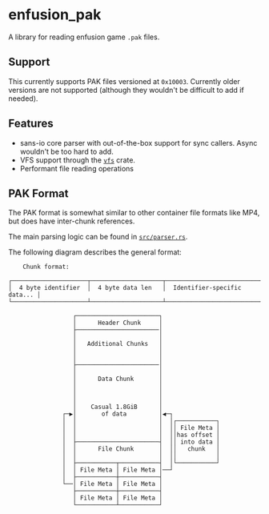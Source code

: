 # enfusion_pak

A library for reading enfusion game `.pak` files.

## Support

This currently supports PAK files versioned at `0x10003`. Currently older versions are not supported (although they wouldn't be difficult to add if needed).

## Features

- sans-io core parser with out-of-the-box support for sync callers. Async wouldn't be too hard to add.
- VFS support through the [`vfs`](https://docs.rs/vfs/latest/vfs/) crate.
- Performant file reading operations

## PAK Format

The PAK format is somewhat similar to other container file formats like MP4, but does have inter-chunk references.

The main parsing logic can be found in [`src/parser.rs`](src/parser.rs).

The following diagram describes the general format:

```
    Chunk format:
                                                                           
┌─────────────────────┬────────────────────┬──────────────────────────────┐
│  4 byte identifier  │  4 byte data len   │  Identifier-specific data... │
└─────────────────────┴────────────────────┴──────────────────────────────┘
                                                                           
                  ┌───────────────────────┐                                
                  │      Header Chunk     │                                
                  ├───────────────────────│                                
                  │                       │                                
                  │   Additional Chunks   │                                
                  │                       │                                
                  │                       │                                
                  ├───────────────────────│                                
                  │                       │                                
                  │      Data Chunk       │                                
                  │                       │                                
                  │                       │                                
                  │                       │                                
                  │    Casual 1.8GiB      │                                
               ┌─▶│       of data         │◀─┐                             
               │  │                       │  │┌───────────┐                
               │  │                       │  ││ File Meta │                
               │  │                       │  ││has offset │                
               │  ├───────────────────────┤  ││ into data │                
               │  │      File Chunk       │  ││   chunk   │                
               │  │                       │  ││           │                
               │  ├───────────┬───────────┤  │└───────────┘                
               │  │ File Meta │ File Meta │──┘                             
               │  ├───────────┼───────────┤                                
               └──│ File Meta │ File Meta │                                
                  ├───────────┼───────────┤                                
                  │ File Meta │ File Meta │                                
                  └───────────┴───────────┘
```